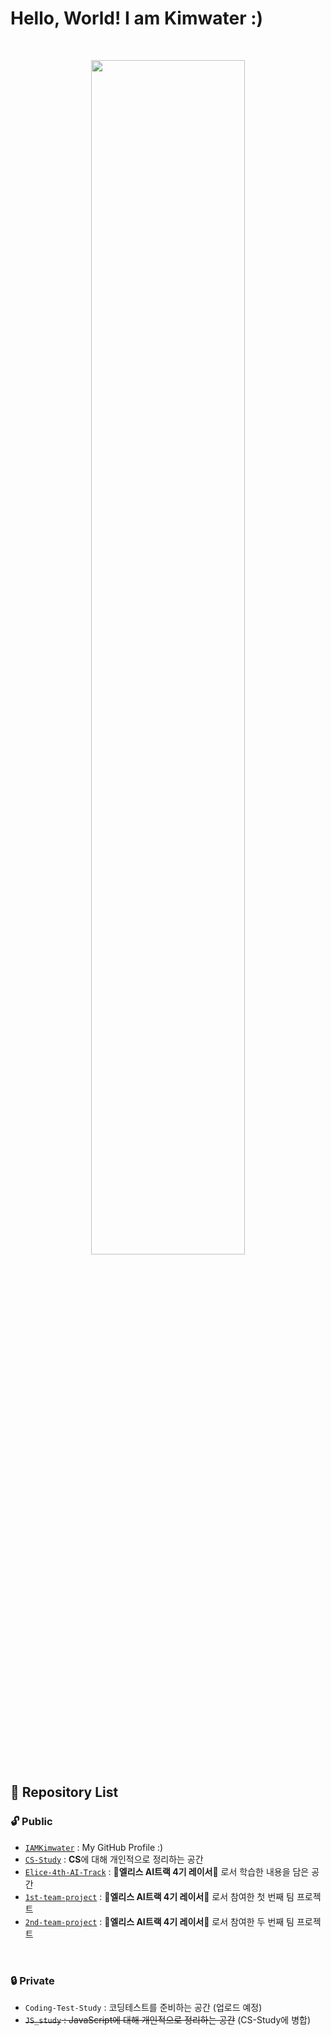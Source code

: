 # **Hello, World! I am Kimwater :)**

<br>

<p align="center">
	<img src="https://user-images.githubusercontent.com/97582839/177119073-08bcfb2f-ff3c-4fab-8d5b-428f810a296b.jpg" width="70%">
</p>

## 📌 **Repository List**

### 🔓 **Public**

- [`IAMKimwater`](https://github.com/iamkimwater/IAMKimwater.git) : My GitHub Profile :)
- [`CS-Study`](https://github.com/iamkimwater/CS-Study.git) : **CS**에 대해 개인적으로 정리하는 공간
- [`Elice-4th-AI-Track`](https://github.com/iamkimwater/Elice-AI-4th-Track.git) : 🐰**엘리스 AI트랙 4기 레이서**🏁 로서 학습한 내용을 담은 공간
- [`1st-team-project`](https://github.com/iamkimwater/1st-team-project.git) : 🐰**엘리스 AI트랙 4기 레이서**🏁 로서 참여한 첫 번째 팀 프로젝트
- [`2nd-team-project`](https://github.com/iamkimwater/2nd-team-project.git) : 🐰**엘리스 AI트랙 4기 레이서**🏁 로서 참여한 두 번째 팀 프로젝트

<br>

### 🔒 **Private**
- `Coding-Test-Study` : 코딩테스트를 준비하는 공간 (업로드 예정)
- ~~`JS_study` : JavaScript에 대해 개인적으로 정리하는 공간~~ (CS-Study에 병합)